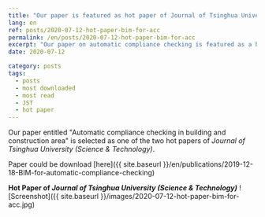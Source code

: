 ```yaml
---
title: "Our paper is featured as hot paper of Journal of Tsinghua University (Science & Technology)"
lang: en
ref: posts/2020-07-12-hot-paper-bim-for-acc
permalink: /en/posts/2020-07-12-hot-paper-bim-for-acc
excerpt: "Our paper on automatic compliance checking is featured as a hot paper of <i>Journal of Tsinghua University (Science & Technology)</i>"
date: 2020-07-12

category: posts
tags:
  - posts
  - most downloaded
  - most read
  - JST
  - hot paper
---
```


Our paper entitled "Automatic compliance checking in building and construction area" is selected as one of the two hot papers of _Journal of Tsinghua University (Science & Technology)_.

Paper could be download [here]({{ site.baseurl }}/en/publications/2019-12-18-BIM-for-automatic-compliance-checking)

**Hot Paper of _Journal of Tsinghua University (Science & Technology)_**
![Screenshot]({{ site.baseurl }}/images/2020-07-12-hot-paper-bim-for-acc.jpg)
